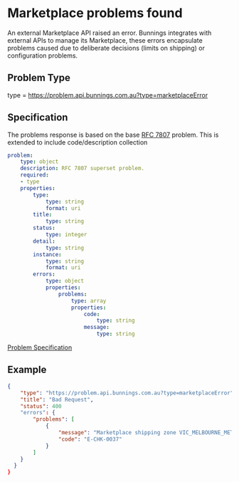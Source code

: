 # Marketplace problems found

An external Marketplace API raised an error. Bunnings integrates with external APIs to manage its Marketplace,
these errors encapsulate problems caused due to deliberate decisions (limits on shipping) or configuration
problems.

## Problem Type

type = https://problem.api.bunnings.com.au?type=marketplaceError

## Specification

The problems response is based on the base [RFC 7807](https://tools.ietf.org/html/rfc7807) problem.
This is extended to include code/description collection

```yaml
problem:
    type: object
    description: RFC 7807 superset problem.
    required:
    - type
    properties:
        type:
            type: string
            format: uri
        title:
            type: string
        status:
            type: integer
        detail:
            type: string
        instance:
            type: string
            format: uri
        errors:
            type: object
            properties:
                problems:
                    type: array
                    properties:
                        code:
                            type: string
                        message:
                            type: string
```
[Problem Specification](./problem.yaml)

## Example

```json
{
    "type": "https://problem.api.bunnings.com.au?type=marketplaceError",
    "title": "Bad Request",
    "status": 400
    "errors": {
        "problems": [
            {
                "message": "Marketplace shipping zone VIC_MELBOURNE_METRO not allowed",
                "code": "E-CHK-0037"
            }
        ]
    }
  }
}
```